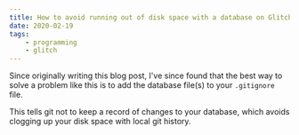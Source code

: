 ```yaml
---
title: How to avoid running out of disk space with a database on Glitch
date: 2020-02-19
tags:
    - programming
    - glitch
---
```

Since originally writing this blog post, I've since found that the best way to solve a problem like this is to add the database file(s) to your `.gitignore` file.

This tells git not to keep a record of changes to your database, which avoids clogging up your disk space with local git history.
